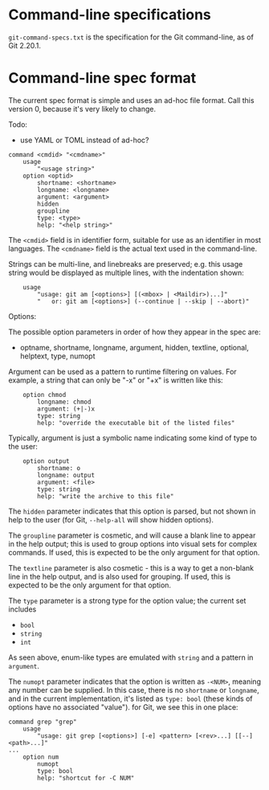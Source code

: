 # Command-line specifications

`git-command-specs.txt` is the specification for the Git command-line, as of Git 2.20.1.

# Command-line spec format

The current spec format is simple and uses an ad-hoc file format. Call this version 0, because
it's very likely to change.

Todo:

- use YAML or TOML instead of ad-hoc?

```
command <cmdid> "<cmdname>"
    usage
        "<usage string>"
    option <optid>
        shortname: <shortname>
        longname: <longname>
        argument: <argument>
        hidden
        groupline
        type: <type>
        help: "<help string>"

```

The `<cmdid>` field is in identifier form, suitable for use as an identifier in most languages.
The `<cmdname>` field is the actual text used in the command-line.

Strings can be multi-line, and linebreaks are preserved; e.g. this usage string would be
displayed as multiple lines, with the indentation shown:

```
    usage
        "usage: git am [<options>] [(<mbox> | <Maildir>)...]"
        "   or: git am [<options>] (--continue | --skip | --abort)"
```

Options:

The possible option parameters in order of how they appear in the spec are:

- optname, shortname, longname, argument, hidden, textline, optional, helptext, type, numopt

Argument can be used as a pattern to runtime filtering on values. For example, a string that can only
be "-x" or "+x" is written like this:

```
    option chmod
        longname: chmod
        argument: (+|-)x
        type: string
        help: "override the executable bit of the listed files"
```

Typically, argument is just a symbolic name indicating some kind of type to the user:

```
    option output
        shortname: o
        longname: output
        argument: <file>
        type: string
        help: "write the archive to this file"
```

The `hidden` parameter indicates that this option is parsed, but not shown in help to the user
(for Git, `--help-all` will show hidden options).

The `groupline` parameter is cosmetic, and will cause a blank line to appear in the help output;
this is used to group options into visual sets for complex commands. If used, this is expected
to be the only argument for that option.

The `textline` parameter is also cosmetic - this is a way to get a non-blank line in the help
output, and is also used for grouping. If used, this is expected to be the only argument for
that option.

The `type` parameter is a strong type for the option value; the current set includes

- `bool`
- `string`
- `int`

As seen above, enum-like types are emulated with `string` and a pattern in `argument`.

The `numopt` parameter indicates that the option is written as `-<NUM>`, meaning any
number can be supplied. In this case, there is no `shortname` or `longname`, and in the
current implementation, it's listed as `type: bool` (these kinds of options have no
associated "value"). for Git, we see this in one place:

```
command grep "grep"
    usage
        "usage: git grep [<options>] [-e] <pattern> [<rev>...] [[--] <path>...]"
...
    option num
        numopt
        type: bool
        help: "shortcut for -C NUM"
```
